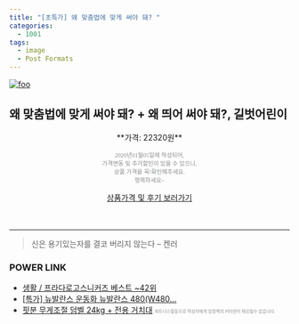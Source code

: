 ```yaml
--- 
title: "[초특가] 왜 맞춤법에 맞게 써야 돼? " 
categories: 
  - 1001 
tags: 
  - image 
  - Post Formats 
--- 
```

[![foo](https://static.coupangcdn.com/image/retail/images/2019/02/11/18/8/aa36b85f-163f-4acf-9e90-b01af374185d.jpg)](https://coupa.ng/bnz18k) 

## 왜 맞춤법에 맞게 써야 돼? + 왜 띄어 써야 돼?, 길벗어린이 
<p style="text-align: center;">**가격: 22320원**</p> 
<p style="text-align: center;"><span style="color: #898c8f; font-family: Georgia,Times,serif; font-size: 0.75em;">2020년01월05일에 작성되어, <br>가격변동 및 추가할인이 있을 수 있으니,<br> 상품 가격을 꼭!확인해주세요.<br>행복하세요~</span> 
</p>	 
<div markdown="0" style="text-align: center;"><a href="https://coupa.ng/bnz18k" class="btn btn--success">상품가격 및 후기 보러가기</a></div> 
<br><br> 
<hr> 

> 신은 용기있는자를 결코 버리지 않는다 – 켄러 


### POWER LINK

* <a href="https://blog.naver.com/santokki14/221785385557" target="_blank">생활 / 프라다로고스니커즈 베스트 ~42위</a>
* <a href="https://blog.naver.com/sakai111/221789421935" target="_blank">[특가] 뉴발란스 운동화 뉴발란스 480(W480...</a>
* <a href="https://blog.naver.com/fasyy4321/221787891961" target="_blank">핏분 무게조절 덤벨 24kg + 전용 거치대</a>
<span style="color: #898c8f; font-family: Georgia,Times,serif; font-size: 0.55em;">파트너스활동으로 작성자에게 일정액의 커미션이 제공될수 있습니다.</span> 
